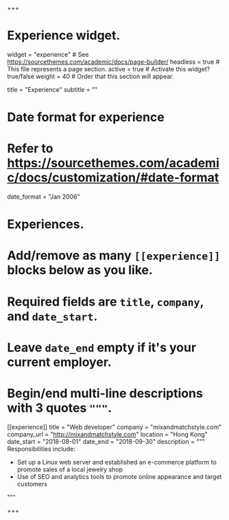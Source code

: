 +++
# Experience widget.
widget = "experience"  # See https://sourcethemes.com/academic/docs/page-builder/
headless = true  # This file represents a page section.
active = true  # Activate this widget? true/false
weight = 40  # Order that this section will appear.

title = "Experience"
subtitle = ""

# Date format for experience
#   Refer to https://sourcethemes.com/academic/docs/customization/#date-format
date_format = "Jan 2006"

# Experiences.
#   Add/remove as many `[[experience]]` blocks below as you like.
#   Required fields are `title`, `company`, and `date_start`.
#   Leave `date_end` empty if it's your current employer.
#   Begin/end multi-line descriptions with 3 quotes `"""`.
[[experience]]
  title = "Web developer"
  company = "mixandmatchstyle.com"
  company_url = "http://mixandmatchstyle.com"
  location = "Hong Kong"
  date_start = "2018-08-01"
  date_end = "2018-09-30"
  description = """
  Responsibilities include:

  * Set up a Linux web server and established an e-commerce platform to promote sales of a local jewelry shop
  * Use of SEO and analytics tools to promote online appearance and target customers

  """

+++
